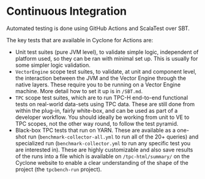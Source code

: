 # Continuous Integration

Automated testing is done using GitHub Actions and ScalaTest over SBT.

The key tests that are available in Cyclone for Actions are:

- Unit test suites (pure JVM level), to validate simple logic, independent of platform used, so they can be ran with
  minimal set up. This is usually for some simpler logic validation.
- `VectorEngine` scope test suites, to validate, at unit and component level, the interaction between the JVM and the
  Vector Engine through the native layers. These require you to be running on a Vector Engine machine. More detail how
  to set it up is in `/SBT.md`.
- `TPC` scope test suites, which are to run TPC-H end-to-end functional tests on real-world data-sets using TPC data.
  These are still done from within the plug-in, fairly white-box, and can be used as part of a developer workflow. You
  should ideally be working from unit to VE to TPC scopes, not the other way round, to follow the test pyramid.
- Black-box TPC tests that run on YARN. These are available as a one-shot run (`benchmark-collector-all.yml` to run all
  of the 20+ queries) and specialized run (`benchmark-collector.yml` to run any specific test you are interested in).
  These are highly customizable and also save results of the runs into a file which is available on `/tpc-html/summary/`
  on the Cyclone website to enable a clear understanding of the shape of the project (the `tpcbench-run` project).
